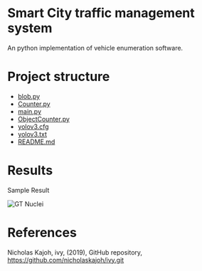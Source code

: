 # Smart City traffic management system
An python implementation of vehicle enumeration software.


# Project structure

 * [blob.py](blob.py) 
 * [Counter.py](Counter.py) 
 * [main.py](main.py)
 * [ObjectCounter.py](ObjectCounter.py)
 * [yolov3.cfg](yolov3.cfg)
 * [yolov3.txt](yolov3.txt)
 * [README.md](./README.md)

 


# Results
 Sample Result

  ![GT Nuclei](processed_video_2.1.gif)
  
# References

Nicholas Kajoh, ivy, (2019), GitHub repository, https://github.com/nicholaskajoh/ivy.git





 
